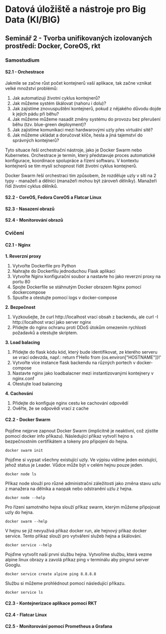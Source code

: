# Datová úložiště a nástroje pro Big Data (KI/BIG)

## Seminář 2 - Tvorba unifikovaných izolovaných prostředí: Docker, CoreOS, rkt

### Samostudium

#### S2.1 - Orchestrace

Jakmile se začne růst počet kontejnerů vaší aplikace, tak začne vznikat velké množství problémů:
1. Jak automatizuji životní cyklus kontejnerů?
2. Jak můžeme systém škálovat (nahoru i dolu)?
3. Jak zajistíme znovuspuštění kontejnerů, pokud z nějakého důvodu dojde k jejich pádu při běhu?
4. Jak můžeme můžeme nasadit změny systému do provozu bez přerušení běhu (tzv. blue-green deployment)?
5. Jak zajistíme komunikaci mezi hardwarovými uzly přes virtuální sítě?
6. Jak můžeme ukládat a doručovat klíče, hesla a jiná tajemství do správných kontejnerů?

Tyto situace řeší orchestrační nástroje, jako je Docker Swarm nebo Kubernetes. Orchestrace je termín, který představuje proces automatické konfigurace, koordinace spolupráce a řízení softwaru. V kontextu kontejnerů se tím myslí schopnost řídit životní cyklus kontejnerů.

Docker Swarm řeší orchestraci tím způsobem, že rozděluje uzly v síti na 2 typy - manažeři a dělníci (manažeři mohou být zároveň dělníky). Manažeři řídí životní cyklus dělníků.

#### S2.2 - CoreOS, Fedora CoreOS a Flatcar Linux

#### S2.3 - Nasazení obrazů

#### S2.4 - Monitorování obrazů

### Cvičení

#### C2.1 - Nginx

**1. Reverzní proxy**
1. Vytvořte Dockerfile pro Python
2. Nahrajte do Dockerfilu jednoduchou Flask aplikaci
3. Vytvořte Nginx konfigurační soubor a nastavte ho jako reverzní proxy na portu 80
4. Spojte Dockerfile se stáhnutým Docker obrazem Nginx pomocí dockercompose
5. Spusťte a otestujte pomocí logs v docker-compose

**2. Bezpečnost**
1. Vyzkoušejte, že curl http://localhost vrací obsah z backendu, ale curl -I http://localhost vrací jako server nginx
2. Přidejte do nginx ochranu proti DDoS útokům omezením rychlosti požadavků a otestujte skriptem.

**3. Load balacing**
1. Přidejte do flask kódu kód, který bude identifikovat, ze kterého serveru se vrací odevzda, např.: return f'Hello from {os.environ["HOSTNAME"]}!'
2. Vytvořte více instance flask backendu na různých portech v docker-compose
3. Nastavte nginx jako loadbalacner mezi instantizovanými kontejnery v nginx.conf
4. Otestujte load balancing

**4. Cachování**
1. Přidejte do konfiguje nginx cestu ke cachování odpovědí
2. Ověřte, že se odpovědi vrací z cache

#### C2.2 - Docker Swarm

Pojďme nejprve zapnout Docker Swarm (implicitně je neaktivní, což zjistíte pomocí docker info příkazu). Následující příkaz vytvoří hejno s bezpečnostním certifikátem a tokeny pro připojení do hejna.

```
docker swarm init
```

Pojďme si vypsat všechny existující uzly. Ve výpisu vidíme jeden existující, jehož status je Leader. Vůdce může být v celém hejnu pouze jeden. 
```
docker node ls
```

Příkaz node slouží pro různé administrační záležitosti jako změna stavu uzlu z manažera na dělníka a naopak nebo odstranění uzlu z hejna.
```
docker node --help
```

Pro řízení samotného hejna slouží příkaz swarm, kterým můžeme připojovat uzly do hejna.
```
docker swarm --help
```

V hejnu se již nevyužívá příkaz docker run, ale hejnový příkaz docker service. Tento příkaz slouží pro vytváření služeb hejna a škálování.
```
docker service --help
```

Pojďme vytvořit naší první službu hejna. Vytvoříme službu, která vezme alpine linux obrazy a zavolá příkaz ping v terminálu aby pingnul server Googlu.
```
docker service create alpine ping 8.8.8.8
```

Službu si můžeme prohlédnout pomocí následující příkazu.
```
docker service ls
```

#### C2.3 - Kontejnerizace aplikace pomocí RKT

#### C2.4 - Flatcar Linux

#### C2.5 - Monitorování pomocí Prometheus a Grafana

